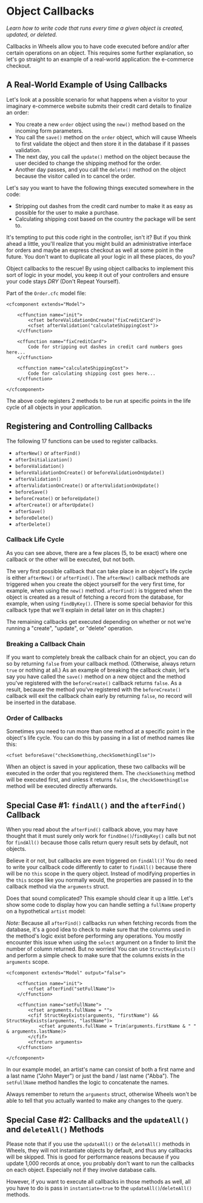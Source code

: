 # Object Callbacks

*Learn how to write code that runs every time a given object is created, updated, or deleted.*

Callbacks in Wheels allow you to have code executed before and/or after certain operations on an object. 
This requires some further explanation, so let's go straight to an example of a real-world application: 
the e-commerce checkout.

## A Real-World Example of Using Callbacks

Let's look at a possible scenario for what happens when a visitor to your imaginary e-commerce website 
submits their credit card details to finalize an order:

  * You create a new `order` object using the `new()` method based on the incoming form parameters.
  * You call the `save()` method on the `order` object, which will cause Wheels to first validate the 
  object and then store it in the database if it passes validation.
  * The next day, you call the `update()` method on the object because the user decided to change the 
  shipping method for the order.
  * Another day passes, and you call the `delete()` method on the object because the visitor called in 
  to cancel the order.

Let's say you want to have the following things executed somewhere in the code:

  * Stripping out dashes from the credit card number to make it as easy as possible for the user to make 
  a purchase.
  * Calculating shipping cost based on the country the package will be sent to.

It's tempting to put this code right in the controller, isn't it? But if you think ahead a little, 
you'll realize that you might build an administrative interface for orders and maybe an express checkout 
as well at some point in the future. You don't want to duplicate all your logic in all these places, do 
you?

Object callbacks to the rescue! By using object callbacks to implement this sort of logic in your model, 
you keep it out of your controllers and ensure your code stays _DRY_ (Don't Repeat Yourself).

Part of the `Order.cfc` model file:

	<cfcomponent extends="Model">
	
		<cffunction name="init">
			<cfset beforeValidationOnCreate("fixCreditCard")>
			<cfset afterValidation("calculateShippingCost")>
		</cffunction>  
		
		<cffunction name="fixCreditCard">
			Code for stripping out dashes in credit card numbers goes here...
		</cffunction>
		
		<cffunction name="calculateShippingCost">
			Code for calculating shipping cost goes here...
		</cffunction>
	
	</cfcomponent>

The above code registers 2 methods to be run at specific points in the life cycle of all objects in your 
application. 

## Registering and Controlling Callbacks

The following 17 functions can be used to register callbacks.

  * `afterNew()` or `afterFind()`
  * `afterInitialization()`
  * `beforeValidation()`
  * `beforeValidationOnCreate()` or `beforeValidationOnUpdate()`
  * `afterValidation()`
  * `afterValidationOnCreate()` or `afterValidationOnUpdate()`
  * `beforeSave()`
  * `beforeCreate()` or `beforeUpdate()`
  * `afterCreate()` or `afterUpdate()`
  * `afterSave()`
  * `beforeDelete()`
  * `afterDelete()`

### Callback Life Cycle

As you can see above, there are a few places (5, to be exact) where one callback or the other will be 
executed, but not both.

The very first possible callback that can take place in an object's life cycle is either `afterNew()` or 
`afterFind()`. The `afterNew()` callback methods are triggered when you create the object yourself for 
the very first time, for example, when using the `new()` method. `afterFind()` is triggered when the 
object is created as a result of fetching a record from the database, for example, when using 
`findByKey()`. (There is some special behavior for this callback type that we'll explain in detail later 
on in this chapter.)

The remaining callbacks get executed depending on whether or not we're running a "create", "update", or 
"delete" operation.

### Breaking a Callback Chain

If you want to completely break the callback chain for an object, you can do so by returning `false` 
from your callback method. (Otherwise, always return `true` or nothing at all.) As an example of 
breaking the callback chain, let's say you have called the `save()` method on a new object and the 
method you've registered with the `beforeCreate()` callback returns `false`. As a result, because the 
method you've registered with the `beforeCreate()` callback will exit the callback chain early by 
returning `false`, no record will be inserted in the database.

### Order of Callbacks

Sometimes you need to run more than one method at a specific point in the object's life cycle. You can 
do this by passing in a list of method names like this:

	<cfset beforeSave("checkSomething,checkSomethingElse")>

When an object is saved in your application, these two callbacks will be executed in the order that you 
registered them. The `checkSomething` method will be executed first, and unless it returns `false`, the 
`checkSomethingElse` method will be executed directly afterwards.

## Special Case #1: `findAll()` and the `afterFind()` Callback

When you read about the `afterFind()` callback above, you may have thought that it must surely only work 
for `findOne()`/`findByKey()` calls but not for `findAll()` because those calls return query result sets 
by default, not objects.

Believe it or not, but callbacks are even triggered on `findAll()`! You do need to write your callback 
code differently to cater to `findAll()` because there will be no `this` scope in the query object. 
Instead of modifying properties in the `this` scope like you normally would, the properties are passed 
in to the callback method via the `arguments` struct.

Does that sound complicated? This example should clear it up a little. Let's show some code to display 
how you can handle setting a `fullName` property on a hypothetical `artist` model:

*Note:* Because all `afterFind()` callbacks run when fetching records from the database, it's a good 
idea to check to make sure that the columns used in the method's logic exist before performing any 
operations. You mostly encounter this issue when using the `select` argument on a finder to limit the 
number of column returned. But no worries! You can use `StructKeyExists()` and perform a simple check to 
make sure that the columns exists in the `arguments` scope.

	<cfcomponent extends="Model" output="false">
	
		<cffunction name="init">
			<cfset afterFind("setFullName")>
		</cffunction>
		
		<cffunction name="setFullName">
			<cfset arguments.fullName = "">
			<cfif StructKeyExists(arguments, "firstName") && StructKeyExists(arguments, "lastName")>
				<cfset arguments.fullName = Trim(arguments.firstName & " " & arguments.lastName)>
			</cfif>
			<cfreturn arguments>
		</cffunction>
	
	</cfcomponent>

In our example model, an artist's name can consist of both a first name and a last name ("John Mayer") 
or just the band / last name ("Abba"). The `setFullName` method handles the logic to concatenate the 
names.

Always remember to return the `arguments` struct, otherwise Wheels won't be able to tell that you 
actually wanted to make any changes to the query.

## Special Case #2: Callbacks and the `updateAll()` and `deleteAll()` Methods

Please note that if you use the `updateAll()` or the `deleteAll()` methods in Wheels, they will not 
instantiate objects by default, and thus any callbacks will be skipped. This is good for performance 
reasons because if you update 1,000 records at once, you probably don't want to run the callbacks on 
each object. Especially not if they involve database calls.

However, if you want to execute all callbacks in those methods as well, all you have to do is pass in 
`instantiate=true` to the `updateAll()`/`deleteAll()` methods.